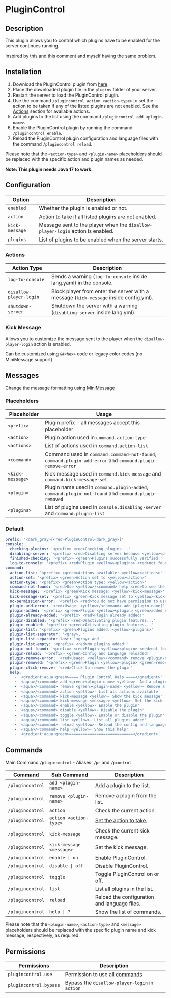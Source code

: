 # PluginControl

## Description

This plugin allows you to control which plugins have to be enabled for the server continues running.

Inspired by [this](https://github.com/PaperMC/Paper/issues/8859#issuecomment-1435905791)
and [this](https://github.com/PaperMC/Paper/pull/8108#issuecomment-1419304955) comment and myself having the same
problem.

## Installation

1. Download the PluginControl plugin from [here](https://github.com/SrBedrock/PluginControl/releases/).
2. Place the downloaded plugin file in the `plugins` folder of your server.
3. Restart the server to load the PluginControl plugin.
4. Use the command `/plugincontrol action <action-type>` to set the action to be taken if any of the listed plugins are
   not enabled. See the [Actions](#actions) section for available actions.
5. Add plugins to the list using the command `/plugincontrol add <plugin-name>`.
6. Enable the PluginControl plugin by running the command `/plugincontrol enable`.
7. Reload the PluginControl plugin configuration and language files with the command `/plugincontrol reload`.

Please note that the `<action-type>` and `<plugin-name>` placeholders should be replaced with the specific action and
plugin names as needed.

**Note: This plugin needs Java 17 to work.**

## Configuration

| Option         | Description                                                                    |
|----------------|--------------------------------------------------------------------------------|
| `enabled`      | Whether the plugin is enabled or not.                                          |
| `action`       | [Action to take if all listed plugins are not enabled.](#actions)              |
| `kick-message` | Message sent to the player when the `disallow-player-login` action is enabled. | 
| `plugins`      | List of plugins to be enabled when the server starts.                          |

### Actions

| Action Type             | Description                                                                           |
|-------------------------|---------------------------------------------------------------------------------------|
| `log-to-console`        | Sends a warning (`log-to-console` inside lang.yaml) in the console.                   |
| `disallow-player-login` | Block player from enter the server with a message (`kick-message` inside config.yml). |
| `shutdown-server`       | Shutdown the server with a warning (`disabling-server` inside lang.yml).              |

### Kick Message

Allows you to customize the message sent to the player when the `disallow-player-login` action is enabled.

Can be customized using `&#<hex>` code or legacy color codes (no MiniMessage support).

## Messages

Change the message formatting using [MiniMessage](https://webui.advntr.dev/)

### Placeholders

| Placeholder      | Usage                                                                                                     |
|------------------|-----------------------------------------------------------------------------------------------------------|
| `<prefix>`       | Plugin prefix - all messages accept this placeholder                                                      |
| `<action>`       | Plugin action used in `command.action-type`                                                               |
| `<actions>`      | List of actions used in `command.action-list`                                                             |
| `<command>`      | Command used in `command.command-not-found`, `command.plugin-add-error` and `command.plugin-remove-error` |
| `<kick-message>` | Kick message used in `command.kick-message` and `command.kick-message-set`                                |
| `<plugin>`       | Plugin name used in `command.plugin-added`, `command.plugin-not-found` and `command.plugin-removed`       |
| `<plugins>`      | List of plugins used in `console.disabling-server` and `command.plugin-list`                              |

### Default

```yaml
prefix: '<dark_gray>[<red>PluginControl<dark_gray>]'
console:
  checking-plugins: '<prefix> <red>Checking plugins...'
  disabling-server: '<prefix> <red>Disabling server because <yellow><plugins> <red>was not found or enabled successfully!'
  finished-checking: '<prefix> <green>Plugins successfully verified!'
  log-to-console: '<prefix> <red>Plugin <yellow><plugins> <red>not found or enabled successfully...'
command:
  action-list: '<prefix> <green>Actions available: <yellow><actions>'
  action-set: '<prefix> <green>Action set to <yellow><action>'
  action-type: '<prefix> <green>Action type: <yellow><action>'
  command-not-found: '<red>Use <yellow>/<command> help <red>to see the available commands'
  kick-message: '<prefix> <green>Kick message: <yellow><kick-message>'
  kick-message-set: '<prefix> <green>Kick message set to <yellow><kick-message>'
  no-permission-error: '<prefix> <red>You do not have permission to use this command'
  plugin-add-error: '<red>Usage: <yellow>/<command> add [plugin-name]'
  plugin-added: '<prefix> <green>Plugin <yellow><plugin> <green>added successfully!'
  plugin-already-added: '<prefix> <red>Plugin already added!'
  plugin-disabled: '<prefix> <red>Deactivating plugin features...'
  plugin-enabled: '<prefix> <green>Activating plugin features...'
  plugin-list: '<prefix> <green>Plugins added: <yellow><plugins>'
  plugin-list-separator: '<gray>, '
  plugin-list-separator-last: '<gray> and '
  plugin-list-empty: '<prefix> <red>No plugins added!'
  plugin-not-found: '<prefix> <red>Plugin <yellow><plugin> <red>not found in the list!'
  plugin-reload: '<prefix> <green>Config and Language reloaded!'
  plugin-remove-error: '<red>Usage: <yellow>/<command> remove <plugin-name>'
  plugin-removed: '<prefix> <green>Plugin <yellow><plugin> <green>removed!'
  plugin-click-remove: '<red>Click to remove the plugin'
  help:
    - '<gradient:aqua:green>==== Plugin Control Help ====</gradient>'
    - '<aqua>/<command> add <green><plugin-name> <yellow>- Add a plugin to the list'
    - '<aqua>/<command> remove <green><plugin-name> <yellow>- Remove a plugin from the list'
    - '<aqua>/<command> action <yellow>- List all actions available'
    - '<aqua>/<command> kick-message <yellow>- Show the kick message'
    - '<aqua>/<command> kick-message <message> <yellow>- Set the kick message'
    - '<aqua>/<command> enable <yellow>- Enable the plugin'
    - '<aqua>/<command> disable <yellow>- Disable the plugin'
    - '<aqua>/<command> toggle <yellow>- Enable or disable the plugin'
    - '<aqua>/<command> list <yellow>- List all plugins added'
    - '<aqua>/<command> reload <yellow>- Reload the config and language'
    - '<aqua>/<command> help <yellow>- Show this help'
    - '<gradient:aqua:green>============================</gradient>'
```

## Commands

Main Command `/plugincontrol` - Aliases: `/pc` and `/pcontrol`

| Command          | Sub Command              | Description                                  |
|------------------|--------------------------|----------------------------------------------|
| `/plugincontrol` | `add <plugin-name>`      | Add a plugin to the list.                    |
| `/plugincontrol` | `remove <plugin-name>`   | Remove a plugin from the list.               |
| `/plugincontrol` | `action`                 | Check the current action.                    |
| `/plugincontrol` | `action <action-type>`   | [Set the action to take.](#actions)          |
| `/plugincontrol` | `kick-message`           | Check the current kick message.              |
| `/plugincontrol` | `kick-message <message>` | Set the kick message.                        |
| `/plugincontrol` | `enable \| on`           | Enable PluginControl.                        |
| `/plugincontrol` | `disable \| off`         | Disable PluginControl.                       |
| `/plugincontrol` | `toggle`                 | Toggle PluginControl on or off.              |
| `/plugincontrol` | `list`                   | List all plugins in the list.                |
| `/plugincontrol` | `reload`                 | Reload the configuration and language files. |
| `/plugincontrol` | `help \| ?`              | Show the list of commands.                   |

Please note that the `<plugin-name>`, `<action-type>` and `<message>` placeholders should be replaced with the specific
plugin name and kick message, respectively, as required.

## Permissions

| Permissions            | Description                                    |
|------------------------|------------------------------------------------|
| `plugincontrol.use`    | Permission to use all [commands](#commands)    |
| `plugincontrol.bypass` | Bypass the `disallow-player-login` in `action` |
